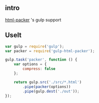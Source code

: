 ## intro
[html-packer](https://github.com/Rozbo/html-packer.git) 's gulp support



## UseIt
```js
var gulp = require('gulp');
var packer = require('gulp-html-packer');

gulp.task('packer', function () {
    var options = {
        compress: false
    };

    return gulp.src('./src/*.html')
        .pipe(packer(options))
        .pipe(gulp.dest('./out'));
});
```